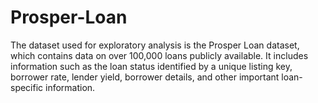 # Prosper-Loan
The dataset used for exploratory analysis is the Prosper Loan dataset, which contains data on over 100,000 loans publicly available. It includes information such as the loan status identified by a unique listing key, borrower rate, lender yield, borrower details, and other important loan-specific information.
